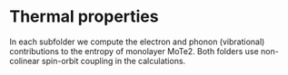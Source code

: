 # Thermal properties

In each subfolder we compute the electron and phonon (vibrational)
contributions to the entropy of monolayer MoTe2.  Both folders use
non-colinear spin-orbit coupling in the calculations.
